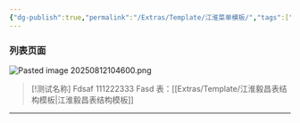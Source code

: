 ```yaml
---
{"dg-publish":true,"permalink":"/Extras/Template/江淮菜单模板/","tags":["江淮毅昌/蝶创I-MES/MES"]}
---
```



### 列表页面

![Pasted image 20250812104600.png](/img/user/Extras/Attachments/Pasted%20image%2020250812104600.png)

> [!测试名称]
> Fdsaf 111222333
> Fasd
> 表：[[Extras/Template/江淮毅昌表结构模板\|江淮毅昌表结构模板]]

---
